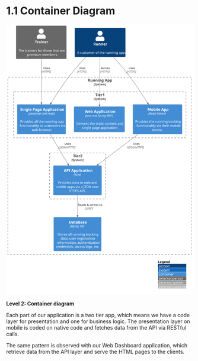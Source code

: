 # 1.1 Container Diagram

![diagram](container.svg)

**Level 2: Container diagram**

<!-- We now start to break down each individual part of the overview context into containers. -->

Each part of our application is a two tier app, which means we have a code layer for presentation and one for business logic. The presentation layer on mobile is coded on native code and fetches data from the API via RESTful calls. 

The same pattern is observed with our Web Dashboard application, which retrieve data from the API layer and serve the HTML pages to the clients. 

<!-- Once you understand how your system fits in to the overall IT environment, a really useful next step is to zoom-in to the system boundary with a Container diagram. A "container" is something like a server-side web application, single-page application, desktop application, mobile app, database schema, file system, etc. Essentially, a container is a separately runnable/deployable unit (e.g. a separate process space) that executes code or stores data.

The Container diagram shows the high-level shape of the software architecture and how responsibilities are distributed across it. It also shows the major technology choices and how the containers communicate with one another. It's a simple, high-level technology focussed diagram that is useful for software developers and support/operations staff alike. -->
